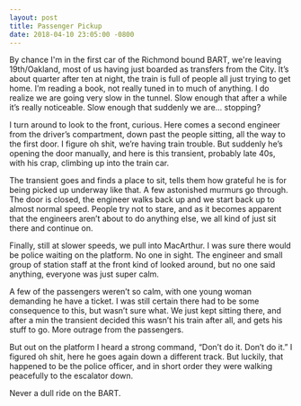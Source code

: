 ```yaml
---
layout: post
title: Passenger Pickup
date: 2018-04-10 23:05:00 -0800
---
```

By chance I'm in the first car of the Richmond bound BART, we're leaving 19th/Oakland, most of us having just boarded as transfers from the City. It’s about quarter after ten at night, the train is full of people all just trying to get home. I’m reading a book, not really tuned in to much of anything.  I do realize we are going very slow in the tunnel. Slow enough that after a while it’s really noticeable. Slow enough that suddenly we are… stopping?

I turn around to look to the front, curious. Here comes a second engineer from the driver’s compartment, down past the people sitting, all the way to the first door. I figure oh shit, we’re having train trouble. But suddenly he’s opening the door manually, and here is this transient, probably late 40s, with his crap, climbing up into the train car.

The transient goes and finds a place to sit, tells them how grateful he is for being picked up underway like that. A few astonished murmurs go through. The door is closed, the engineer walks back up and we start back up to almost normal speed. People try not to stare, and as it becomes apparent that the engineers aren’t about to do anything else, we all kind of just sit there and continue on.

Finally, still at slower speeds, we pull into MacArthur. I was sure there would be police waiting on the platform. No one in sight. The engineer and small group of station staff at the front kind of looked around, but no one said anything, everyone was just super calm.

A few of the passengers weren’t so calm, with one young woman demanding he have a ticket. I was still certain there had to be some consequence to this, but wasn’t sure what. We just kept sitting there, and after a min the transient decided this wasn’t his train after all, and gets his stuff to go. More outrage from the passengers.

But out on the platform I heard a strong command, “Don’t do it. Don’t do it.” I figured oh shit, here he goes again down a different track. But luckily, that happened to be the police officer, and in short order they were walking peacefully to the escalator down.

Never a dull ride on the BART.
